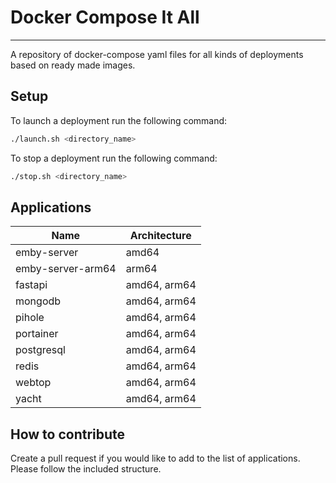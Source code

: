 # Docker Compose It All
---

A repository of docker-compose yaml files for all kinds of deployments based on ready made images.

## Setup

To launch a deployment run the following command:

```bash
./launch.sh <directory_name>
```

To stop a deployment run the following command:

```bash
./stop.sh <directory_name>
```
## Applications

| Name | Architecture |
|----------|----------|
| emby-server | amd64 |
| emby-server-arm64 | arm64 |
| fastapi | amd64, arm64 |
| mongodb | amd64, arm64 |
| pihole | amd64, arm64 |
| portainer | amd64, arm64 |
| postgresql | amd64, arm64 |
| redis | amd64, arm64 |
| webtop | amd64, arm64 |
| yacht | amd64, arm64 |

## How to contribute

Create a pull request if you would like to add to the list of applications. Please follow the included structure.